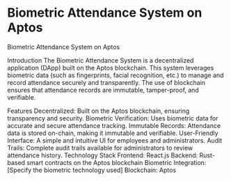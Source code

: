 # Biometric Attendance System on Aptos
Biometric Attendance System on Aptos

Introduction
The Biometric Attendance System is a decentralized application (DApp) built on the Aptos blockchain. This system leverages biometric data (such as fingerprints, facial recognition, etc.) to manage and record attendance securely and transparently. The use of blockchain ensures that attendance records are immutable, tamper-proof, and verifiable.

Features
Decentralized: Built on the Aptos blockchain, ensuring transparency and security.
Biometric Verification: Uses biometric data for accurate and secure attendance tracking.
Immutable Records: Attendance data is stored on-chain, making it immutable and verifiable.
User-Friendly Interface: A simple and intuitive UI for employees and administrators.
Audit Trails: Complete audit trails available for administrators to review attendance history.
Technology Stack
Frontend: React.js
Backend: Rust-based smart contracts on the Aptos blockchain
Biometric Integration: [Specify the biometric technology used]
Blockchain: Aptos
